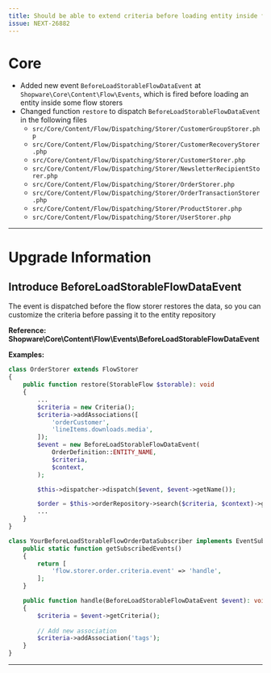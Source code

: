 ```yaml
---
title: Should be able to extend criteria before loading entity inside flow storer
issue: NEXT-26882
---
```

# Core
* Added new event `BeforeLoadStorableFlowDataEvent` at `Shopware\Core\Content\Flow\Events`, which is fired before loading an entity inside some flow storers
* Changed function `restore` to dispatch `BeforeLoadStorableFlowDataEvent` in the following files
    * `src/Core/Content/Flow/Dispatching/Storer/CustomerGroupStorer.php`
    * `src/Core/Content/Flow/Dispatching/Storer/CustomerRecoveryStorer.php`
    * `src/Core/Content/Flow/Dispatching/Storer/CustomerStorer.php`
    * `src/Core/Content/Flow/Dispatching/Storer/NewsletterRecipientStorer.php`
    * `src/Core/Content/Flow/Dispatching/Storer/OrderStorer.php`
    * `src/Core/Content/Flow/Dispatching/Storer/OrderTransactionStorer.php`
    * `src/Core/Content/Flow/Dispatching/Storer/ProductStorer.php`
    * `src/Core/Content/Flow/Dispatching/Storer/UserStorer.php`
___
# Upgrade Information
## Introduce BeforeLoadStorableFlowDataEvent
The event is dispatched before the flow storer restores the data, so you can customize the criteria before passing it to the entity repository

**Reference: Shopware\Core\Content\Flow\Events\BeforeLoadStorableFlowDataEvent**

**Examples:**

```php
class OrderStorer extends FlowStorer
{
    public function restore(StorableFlow $storable): void
    {
        ...
        $criteria = new Criteria();
        $criteria->addAssociations([
            'orderCustomer',
            'lineItems.downloads.media',
        ]);
        $event = new BeforeLoadStorableFlowDataEvent(
            OrderDefinition::ENTITY_NAME,
            $criteria,
            $context,
        );

        $this->dispatcher->dispatch($event, $event->getName());

        $order = $this->orderRepository->search($criteria, $context)->get($orderId);
        ...
    }
}

class YourBeforeLoadStorableFlowOrderDataSubscriber implements EventSubscriberInterface
    public static function getSubscribedEvents()
    {
        return [
            'flow.storer.order.criteria.event' => 'handle',
        ];
    }

    public function handle(BeforeLoadStorableFlowDataEvent $event): void
    {
        $criteria = $event->getCriteria();
        
        // Add new association
        $criteria->addAssociation('tags');
    }
}
```
___
